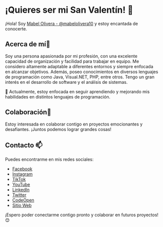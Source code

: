 # ¡Quieres ser mi San Valentín! 💖
¡Hola! Soy [Mabel Olivera - @mabelolivera10]() y estoy encantada de conocerte.

## Acerca de mí👀
Soy una persona apasionada por mi profesión, con una excelente capacidad de organización y facilidad para trabajar en equipo. Me considero altamente adaptable a diferentes entornos y siempre enfocada en alcanzar objetivos. Además, poseo conocimientos en diversos lenguajes de programación como Java, Visual.NET, PHP, entre otros. Tengo un gran interés en el desarrollo de software y el análisis de sistemas.

🌱 Actualmente, estoy enfocada en seguir aprendiendo y mejorando mis habilidades en distintos lenguajes de programación.

## Colaboración💞
Estoy interesada en colaborar contigo en proyectos emocionantes y desafiantes. ¡Juntos podemos lograr grandes cosas!

## Contacto 📫
Puedes encontrarme en mis redes sociales:

- [Facebook](https://www.facebook.com/mabelquispeolivera/)
- [Instagram](https://www.instagram.com/mabelolivera10/)
- [TikTok](https://www.tiktok.com/@encodedmabel)
- [YouTube](https://www.youtube.com/@encodedmabel)
- [LinkedIn](https://www.linkedin.com/in/mabelquispeolivera/)
- [Twitter](https://twitter.com/mabel_Q_O)
- [CodeOpen](https://codepen.io/mabelolivera10)
- [Sitio Web](https://encoded.pe/)

¡Espero poder conectarme contigo pronto y colaborar en futuros proyectos! 😊

